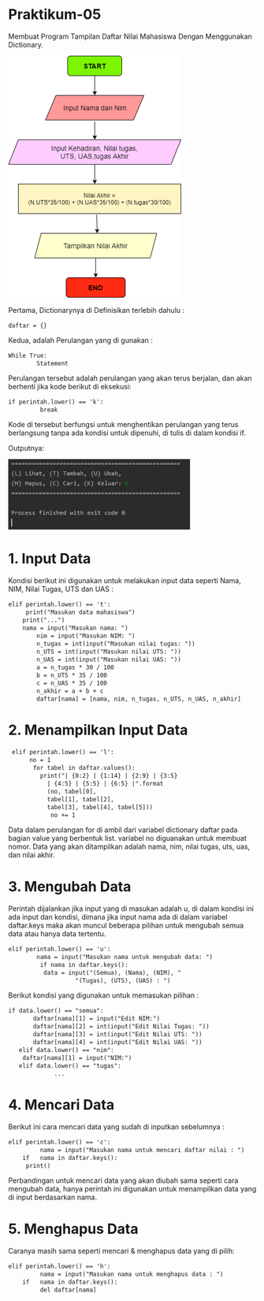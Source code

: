 # Praktikum-05
Membuat Program Tampilan Daftar Nilai Mahasiswa Dengan Menggunakan Dictionary.

![daftar](https://github.com/putrinabila2301/Praktikum-05/blob/master/Untitled%20Diagram%20(1).png)

Pertama, Dictionarynya di Definisikan terlebih dahulu :

	daftar = {}

Kedua, adalah Perulangan yang di gunakan :

	While True:
     	    Statement
     
Perulangan tersebut adalah perulangan yang akan terus berjalan, dan akan berhenti jika kode berikut di eksekusi:

	if perintah.lower() == 'k':
             break

Kode di tersebut berfungsi untuk menghentikan perulangan yang terus berlangsung tanpa ada kondisi untuk dipenuhi, di tulis di dalam kondisi if.

Outputnya:

![daftar](https://github.com/putrinabila2301/Praktikum-05/blob/master/outpt1.jpg)

# 1. Input Data
Kondisi berikut ini digunakan untuk melakukan input data seperti Nama, NIM, Nilai Tugas, UTS dan UAS :

	elif perintah.lower() == 't':
	     print("Masukan data mahasiswa")
  		print("...")
   	    nama = input("Masukan nama: ")
            nim = input("Masukan NIM: ")
            n_tugas = int(input("Masukan nilai tugas: "))
            n_UTS = int(input("Masukan nilai UTS: "))
            n_UAS = int(input("Masukan nilai UAS: "))
            a = n_tugas * 30 / 100
            b = n_UTS * 35 / 100
            c = n_UAS * 35 / 100
            n_akhir = a + b + c
            daftar[nama] = [nama, nim, n_tugas, n_UTS, n_UAS, n_akhir]
    
 # 2. Menampilkan Input Data
 
	 elif perintah.lower() == 'l':
   	      no = 1
           for tabel in daftar.values():
             print("| {0:2} | {1:14} | {2:9} | {3:5} 
	           | {4:5} | {5:5} | {6:5} |".format
               (no, tabel[0],
               tabel[1], tabel[2],
               tabel[3], tabel[4], tabel[5]))
                no += 1
       
Data dalam perulangan for di ambil dari variabel dictionary daftar pada bagian value yang berbentuk list. variabel no diguanakan untuk membuat nomor. Data yang akan ditampilkan adalah nama, nim, nilai tugas, uts, uas, dan nilai akhir.

# 3. Mengubah Data
Perintah dijalankan jika input yang di masukan adalah u, di dalam kondisi ini ada input dan kondisi, dimana jika input nama ada di dalam variabel daftar.keys maka akan muncul beberapa pilihan untuk mengubah semua data atau hanya data tertentu.

	elif perintah.lower() == 'u':
    	    nama = input("Masukan nama untuk mengubah data: ")
             if nama in daftar.keys():
              data = input("(Semua), (Nama), (NIM), "
                       "(Tugas), (UTS), (UAS) : ")
                     
 Berikut kondisi yang digunakan untuk memasukan pilihan :
 
 	if data.lower() == "semua":
    	   daftar[nama][1] = input("Edit NIM:")
    	   daftar[nama][2] = int(input("Edit Nilai Tugas: "))
    	   daftar[nama][3] = int(input("Edit Nilai UTS: "))
    	   daftar[nama][4] = int(input("Edit Nilai UAS: "))
       elif data.lower() == "nim":
   	    daftar[nama][1] = input("NIM:")
       elif data.lower() == "tugas":
			     ...

# 4. Mencari Data
Berikut ini cara mencari data yang sudah di inputkan sebelumnya :

	elif perintah.lower() == 'c':
    	     nama = input("Masukan nama untuk mencari daftar nilai : ")
    	if   nama in daftar.keys():
	     print()
      
Perbandingan untuk mencari data yang akan diubah sama seperti cara mengubah data, hanya perintah ini digunakan untuk menampilkan data yang di input berdasarkan nama.
    
# 5. Menghapus Data
Caranya masih sama seperti mencari & menghapus data yang di pilih:

	elif perintah.lower() == 'h':
             nama = input("Masukan nama untuk menghapus data : ")
        if   nama in daftar.keys():
             del daftar[nama]
        

